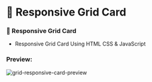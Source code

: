 # 👻 Responsive Grid Card
### 👻 Responsive Grid Card

- Responsive Grid Card Using HTML CSS & JavaScript

### Preview: 
![grid-responsive-card-preview](https://user-images.githubusercontent.com/105525249/169296198-98be1d95-a80e-4175-8950-abeea1418fed.png)
